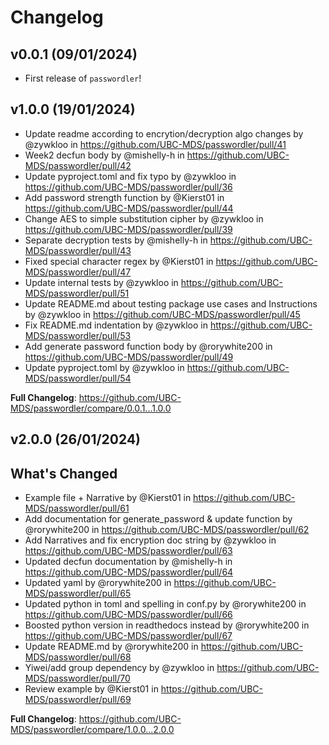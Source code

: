 # Changelog

<!--next-version-placeholder-->

## v0.0.1 (09/01/2024)

- First release of `passwordler`!

## v1.0.0 (19/01/2024)
* Update readme according to encrytion/decryption algo changes by @zywkloo in https://github.com/UBC-MDS/passwordler/pull/41
* Week2 decfun body by @mishelly-h in https://github.com/UBC-MDS/passwordler/pull/42
* Update pyproject.toml and fix typo by @zywkloo in https://github.com/UBC-MDS/passwordler/pull/36
* Add password strength function by @Kierst01 in https://github.com/UBC-MDS/passwordler/pull/44
* Change AES to simple substitution cipher by @zywkloo in https://github.com/UBC-MDS/passwordler/pull/39
* Separate decryption tests by @mishelly-h in https://github.com/UBC-MDS/passwordler/pull/43
* Fixed special character regex by @Kierst01 in https://github.com/UBC-MDS/passwordler/pull/47
* Update internal tests by @zywkloo in https://github.com/UBC-MDS/passwordler/pull/51
* Update README.md about testing package use cases and Instructions by @zywkloo in https://github.com/UBC-MDS/passwordler/pull/45
* Fix README.md indentation by @zywkloo in https://github.com/UBC-MDS/passwordler/pull/53
* Add generate password function body by @rorywhite200 in https://github.com/UBC-MDS/passwordler/pull/49
* Update pyproject.toml by @zywkloo in https://github.com/UBC-MDS/passwordler/pull/54

**Full Changelog**: https://github.com/UBC-MDS/passwordler/compare/0.0.1...1.0.0


## v2.0.0 (26/01/2024)
## What's Changed
* Example file + Narrative by @Kierst01 in https://github.com/UBC-MDS/passwordler/pull/61
* Add documentation for generate_password & update function  by @rorywhite200 in https://github.com/UBC-MDS/passwordler/pull/62
* Add Narratives and fix encryption doc string by @zywkloo in https://github.com/UBC-MDS/passwordler/pull/63
* Updated decfun documentation by @mishelly-h in https://github.com/UBC-MDS/passwordler/pull/64
* Updated yaml by @rorywhite200 in https://github.com/UBC-MDS/passwordler/pull/65
* Updated python in toml and spelling in conf.py by @rorywhite200 in https://github.com/UBC-MDS/passwordler/pull/66
* Boosted python version in readthedocs instead by @rorywhite200 in https://github.com/UBC-MDS/passwordler/pull/67
* Update README.md by @rorywhite200 in https://github.com/UBC-MDS/passwordler/pull/68
* Yiwei/add group dependency by @zywkloo in https://github.com/UBC-MDS/passwordler/pull/70
* Review example by @Kierst01 in https://github.com/UBC-MDS/passwordler/pull/69


**Full Changelog**: https://github.com/UBC-MDS/passwordler/compare/1.0.0...2.0.0
